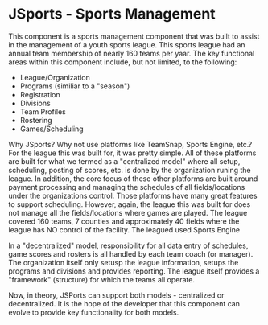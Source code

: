 # JSports - Sports Management
This component is a sports management component that was built to assist in the management of a youth sports league.  This sports league had an annual team membership of nearly 160 teams per yaar.  The key functional areas within this component include, but not limited, to the following:

- League/Organization 
- Programs (similiar to a "season")
- Registration 
- Divisions
- Team Profiles
- Rostering
- Games/Scheduling

Why JSports?  Why not use platforms like TeamSnap, Sports Engine, etc.?  For the league this was built for, it was pretty simple.  All of these platforms are built for what we termed as a "centralized model" where all setup, scheduling, posting of scores, etc. is done by the organization runing the league.  In addition, the core focus of these other platforms are built around payment processing and managing the schedules of all fields/locations under the organizations control.  Those platforms have many great features to support scheduling.  However, again, the league this was built for does not manage all the fields/locations where games are played.  The league covered 160 teams, 7 counties and approximately 40 fields where the league has NO control of the facility.   The leagued used Sports Engine

In a "decentralized" model, responsibility for all data entry of schedules, game scores and rosters is all handled by each team coach (or manager).  The organization itself only setusp the league information, setups the programs and divisions and provides reporting.  The league itself provides a "framework" (structure) for which the teams all operate.

Now, in theory, JSPorts can support both models - centralized or decentralized.  It is the hope of the developer that this component can evolve to provide key functionality for both models.


